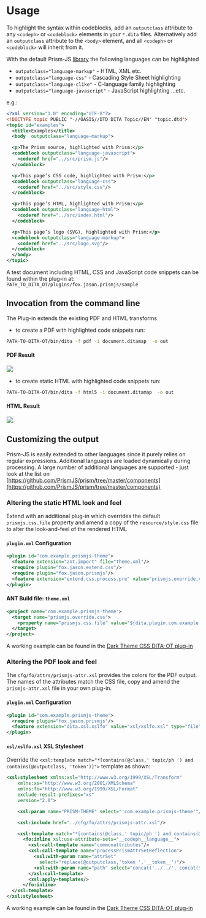 <h1>Usage</h1>

To highlight the syntax within codeblocks, add an `outputclass` attribute to any `<codeph>` or `<codeblock>` elements in
your `*.dita` files. Alternatively add an `outputclass` attribute to the `<body>` element, and all `<codeph>` or
`<codeblock>` will inherit from it.

With the default Prism-JS
[library](https://prismjs.com/download.html#themes=prism&languages=markup+css+clike+javascript) the following languages
can be highlighted

-   `outputclass="language-markup"` - HTML, XML etc.
-   `outputclass="language-css"` - Cascading Style Sheet highlighting
-   `outputclass="language-clike"` - C-language family highlighting
-   `outputclass="language-javascript"` - JavaScript highlighting
...etc.

e.g.:

```xml
<?xml version="1.0" encoding="UTF-8"?>
<!DOCTYPE topic PUBLIC "-//OASIS//DTD DITA Topic//EN" "topic.dtd">
<topic id="examples">
  <title>Examples</title>
  <body  outputclass="language-markup">

  <p>The Prism source, highlighted with Prism:</p>
  <codeblock outputclass="language-javascript">
    <coderef href="../src/prism.js"/>
  </codeblock>

  <p>This page’s CSS code, highlighted with Prism:</p>
  <codeblock outputclass="language-css">
    <coderef href="../src/style.css"/>
  </codeblock>

  <p>This page’s HTML, highlighted with Prism:</p>
  <codeblock outputclass="language-html">
    <coderef href="../src/index.html"/>
  </codeblock>

  <p>This page’s logo (SVG), highlighted with Prism:</p>
  <codeblock outputclass="language-markup">
    <coderef href="../src/logo.svg"/>
  </codeblock>
  </body>
</topic>
```

A test document including HTML, CSS and JavaScript code snippets can be found within the plug-in at:
`PATH_TO_DITA_OT/plugins/fox.jason.prismjs/sample`

## Invocation from the command line

The Plug-in extends the existing PDF and HTML transforms

-   to create a PDF with highlighted code snippets run:

```bash
PATH-TO-DITA-OT/bin/dita -f pdf -i document.ditamap  -o out
```

<h4>PDF Result</h4>

<img src="https://jason-fox.github.io/fox.jason.prismjs/prism-pdf.png" align="center" style="border-style:solid; border-width:1px; border-color:#ddd"/>

-   to create static HTML with highlighted code snippets run:

```bash
PATH-TO-DITA-OT/bin/dita -f html5 -i document.ditamap  -o out
```

<h4>HTML Result</h4>

<img src="https://jason-fox.github.io/fox.jason.prismjs/prism-html.png" align="center" style="border-style:solid; border-width:1px; border-color:#ddd"/>

## Customizing the output

Prism-JS is easily extended to other languages since it purely relies on regular expressions. Additional languages are loaded dynamically during processing. A large number of
additional languages are supported - just look at the list on
[https://github.com/PrismJS/prism/tree/master/components](https://github.com/PrismJS/prism/tree/master/components)

<h3>Altering the static HTML look and feel</h3>

Extend with an additional plug-in which overrides the default `prismjs.css.file` property and amend a copy of the `resource/style.css` file to alter the look-and-feel of the rendered HTML


<h4><code>plugin.xml</code> Configuration</h4>

```xml
<plugin id="com.example.prismjs-theme">
  <feature extension="ant.import" file="theme.xml"/>
  <require plugin="fox.jason.extend.css"/>
  <require plugin="fox.jason.prismjs"/>
  <feature extension="extend.css.process.pre" value="prismjs.override.css"/>
</plugin>
```

<h4>ANT Build file: <code>theme.xml</code></h4>

```xml
<project name="com.example.prismjs-theme">
  <target name="prismjs.override.css">
    <property name="prismjs.css.file" value="${dita.plugin.com.example.prismjs-theme.dir}/resource/style.css"/>
  </target>
</project>
```

A working example can be found in the [Dark Theme CSS DITA-OT plug-in](https://github.com/jason-fox/fox.jason.prismjs.dark-theme)


<h3>Altering the PDF look and feel</h3>

The `cfg/fo/attrs/prismjs-attr.xsl` provides the colors for the PDF output. The names of the attributes match the CSS
file, copy and amend the `prismjs-attr.xsl` file in your own plug-in.

<h4><code>plugin.xml</code> Configuration</h4>

```xml
<plugin id="com.example.prismjs-theme">
  <require plugin="fox.jason.prismjs"/>
  <feature extension="dita.xsl.xslfo" value="xsl/xslfo.xsl" type="file"/>
</plugin>
```

<h4><code>xsl/xslfo.xsl</code> XSL Stylesheet</h4>

Override the `<xsl:template match="*[contains(@class,' topic/ph ') and contains(@outputclass, 'token')]">` template as shown:

```xml
<xsl:stylesheet xmlns:xsl="http://www.w3.org/1999/XSL/Transform"
    xmlns:xs="http://www.w3.org/2001/XMLSchema"
    xmlns:fo="http://www.w3.org/1999/XSL/Format"
    exclude-result-prefixes="xs"
    version="2.0">

    <xsl:param name="PRISM-THEME" select="'com.example.prismjs-theme'"/>

    <xsl:include href="../cfg/fo/attrs/prismjs-attr.xsl"/>

    <xsl:template match="*[contains(@class,' topic/ph ') and contains(@outputclass, 'token')]">
      <fo:inline xsl:use-attribute-sets="__codeph__language__">
        <xsl:call-template name="commonattributes"/>
        <xsl:call-template name="processPrismAttrSetReflection">
          <xsl:with-param name="attrSet"
            select="replace(@outputclass,'token ','__token__')"/>
          <xsl:with-param name="path" select="concat('../../', concat($PRISM-THEME, '/cfg/fo/attrs/prismjs-attr.xsl'))"/>
        </xsl:call-template>
        <xsl:apply-templates/>
      </fo:inline>
  </xsl:template>
</xsl:stylesheet>
```

A working example can be found in the [Dark Theme CSS DITA-OT plug-in](https://github.com/jason-fox/fox.jason.prismjs.dark-theme)

